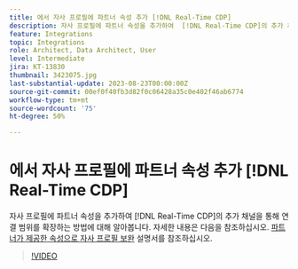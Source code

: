 ```yaml
---
title: 에서 자사 프로필에 파트너 속성 추가 [!DNL Real-Time CDP]
description: 자사 프로필에 파트너 속성을 추가하여  [!DNL Real-Time CDP]의 추가 채널을 통해 연결 범위를 확장하는 방법에 대해 알아봅니다.
feature: Integrations
topic: Integrations
role: Architect, Data Architect, User
level: Intermediate
jira: KT-13830
thumbnail: 3423075.jpg
last-substantial-update: 2023-08-23T00:00:00Z
source-git-commit: 00ef0f40fb3d82f0c06428a35c0e402f46ab6774
workflow-type: tm+mt
source-wordcount: '75'
ht-degree: 50%

---
```


# 에서 자사 프로필에 파트너 속성 추가 [!DNL Real-Time CDP]

자사 프로필에 파트너 속성을 추가하여 [!DNL Real-Time CDP]의 추가 채널을 통해 연결 범위를 확장하는 방법에 대해 알아봅니다. 자세한 내용은 다음을 참조하십시오. [파트너가 제공한 속성으로 자사 프로필 보완](https://experienceleague.adobe.com/docs/experience-platform/rtcdp/use-cases/partner-data/supplement-first-party-profiles.html) 설명서를 참조하십시오.

>[!VIDEO](https://video.tv.adobe.com/v/3423075/?learn=on)

